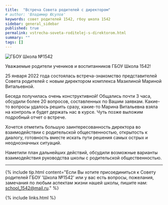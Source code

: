 ```yaml
---
title:  "Встреча Совета родителей с директором"
# author: 'Владимир Юсупов'
keywords: совет родителей 1542, гбоу школа 1542
sidebar: general_sidebar
published: true
permalink: vstrecha-soveta-roditelej-s-direktorom.html
summary: ""
tags: []
---
```


<p><img src="{{ "images/gym1542_20220125.jpg" }}" alt="ГБОУ Школа №1542"/></p>

Уважаемые родители учеников и воспитанников ГБОУ Школа 1542!

25 января 2022 года состоялась встреча-знакомство представителей Совета родителей с новым директором комплекса Мазилиной Мариной Витальевной.

Беседа получилась очень конструктивной! Общались почти 3 часа, обсудили более 20 вопросов, составленных по Вашим заявкам. Какие-то вопросы удалось решить сразу, какие-то Марина Витальевна взяла на контроль и будет держать нас в курсе. Чуть позже выложим подробный отчет о встрече.

Хочется отметить большую заинтересованность директора во взаимодействии с родительской общественностью, открытость к диалогу, готовность вместе искать пути решения самых острых и неоднозначных ситуаций.

Наметили план дальнейших действий, обсудили возможные варианты взаимодействия руководства школы с родительской общественностью.

***

{% include tip.html content="Если Вы хотите присоединиться к Совету родителей ГБОУ 'Школа №1542' или у вас есть вопросы, пожелания, замечания по любым аспектам жизни нашей школы, пишите нам: [school_1542@mail.ru](mailto:school_1542@mail.ru)." %}

{% include links.html %}
